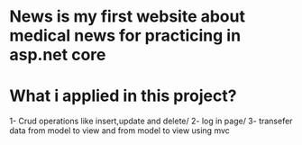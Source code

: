# News is my first website about medical news for practicing in asp.net core
# What i applied in this project?
1- Crud operations like insert,update and delete/
2- log in page/
3- transefer data from model to view and from model to view using mvc

